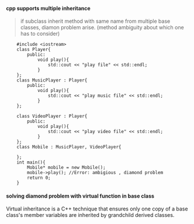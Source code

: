 #### cpp supports multiple inheritance

> if subclass inherit method with same name from multiple base classes, diamon problem arise.
(method ambiguity about which one has to consider)


        #include <iostream>
        class Player{
            public:
                void play(){
                    std::cout << "play file" << std::endl;
                }        
        };
        class MusicPlayer : Player{
            public:
                void play(){
                    std::cout << "play music file" << std::endl;
                }
        };

        class VideoPlayer : Player{
            public:
                void play(){
                    std::cout << "play video file" << std::endl;
                }
        };
        class Mobile : MusicPlayer, VideoPlayer{

        };
        int main(){
            Mobile* mobile = new Mobile();
            mobile->play(); //Error: ambigious , diamond problem 
            return 0;
        }
        
        
        
#### solving diamond problem with virtual function in base class


Virtual inheritance is a C++ technique that ensures only one copy of a base class's member variables are inherited by grandchild derived classes. 

